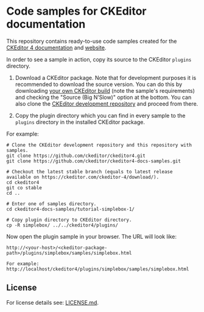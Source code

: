 Code samples for CKEditor documentation
=====================

This repository contains ready-to-use code samples created for the [CKEditor 4 documentation](https://ckeditor.com/docs/ckeditor4/latest/index.html) and [website](https://ckeditor.com/ckeditor-4/).

In order to see a sample in action, copy its source to the CKEditor `plugins` directory.

1. Download a CKEditor package. Note that for development purposes it is recommended to download the source version. You can do this by downloading [your own CKEditor build](https://ckeditor.com/cke4/builder) (note the sample's requirements) and checking the "Source (Big N’Slow)" option at the bottom. You can also clone the [CKEditor development repository](https://github.com/ckeditor/ckeditor4) and proceed from there.

2. Copy the plugin directory which you can find in every sample to the `plugins` directory in the installed CKEditor package.

For example:

    # Clone the CKEditor development repository and this repository with samples.
    git clone https://github.com/ckeditor/ckeditor4.git
    git clone https://github.com/ckeditor/ckeditor4-docs-samples.git

    # Checkout the latest stable branch (equals to latest release available on https://ckeditor.com/ckeditor-4/download/).
    cd ckeditor4
    git co stable
    cd ..

    # Enter one of samples directory.
    cd ckeditor4-docs-samples/tutorial-simplebox-1/

    # Copy plugin directory to CKEditor directory.
    cp -R simplebox/ ../../ckeditor4/plugins/

Now open the plugin sample in your browser. The URL will look like:

    http://<your-host>/<ckeditor-package-path>/plugins/simplebox/samples/simplebox.html

    For example:
    http://localhost/ckeditor4/plugins/simplebox/samples/simplebox.html

License
-------
For license details see: [LICENSE.md](https://github.com/ckeditor/ckeditor4-docs-samples/blob/master/LICENSE.md).
